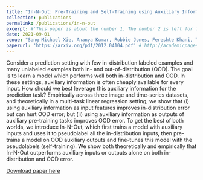 ```yaml
---
title: "In-N-Out: Pre-Training and Self-Training using Auxiliary Information for Out-of-Distribution Robustness"
collection: publications
permalink: /publications/in-n-out
excerpt: #'This paper is about the number 1. The number 2 is left for future work.'
date: 2021-09-01
venue: "Sang Michael Xie, Ananya Kumar, Robbie Jones, Fereshte Khani, Tengyu Ma, Percy Liang, International Conference on Learning Representations (ICLR)"
paperurl: 'https://arxiv.org/pdf/2012.04104.pdf' #'http://academicpages.github.io/files/spuriousFeature.pdf'
---
```


Consider a prediction setting with few in-distribution labeled examples and many unlabeled examples both in- and out-of-distribution (OOD). The goal is to learn a model which performs well both in-distribution and OOD. In these settings, auxiliary information is often cheaply available for every input. How should we best leverage this auxiliary information for the prediction task? Empirically across three image and time-series datasets, and theoretically in a multi-task linear regression setting, we show that (i) using auxiliary information as input features improves in-distribution error but can hurt OOD error; but (ii) using auxiliary information as outputs of auxiliary pre-training tasks improves OOD error. To get the best of both worlds, we introduce In-N-Out, which first trains a model with auxiliary inputs and uses it to pseudolabel all the in-distribution inputs, then pre-trains a model on OOD auxiliary outputs and fine-tunes this model with the pseudolabels (self-training). We show both theoretically and empirically that In-N-Out outperforms auxiliary inputs or outputs alone on both in-distribution and OOD error.

[Download paper here](https://arxiv.org/pdf/2012.04550)
